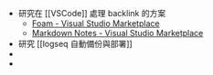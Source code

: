 - 研究在 [[VSCode]] 處理 backlink 的方案
	- [Foam - Visual Studio Marketplace](https://marketplace.visualstudio.com/items?itemName=foam.foam-vscode)
	- [Markdown Notes - Visual Studio Marketplace](https://marketplace.visualstudio.com/items?itemName=kortina.vscode-markdown-notes)
- 研究 [[logseq 自動備份與部署]]
-
-